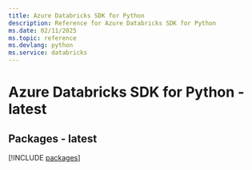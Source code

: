 ```yaml
---
title: Azure Databricks SDK for Python
description: Reference for Azure Databricks SDK for Python
ms.date: 02/11/2025
ms.topic: reference
ms.devlang: python
ms.service: databricks
---
```

# Azure Databricks SDK for Python - latest
## Packages - latest
[!INCLUDE [packages](databricks-index.md)]